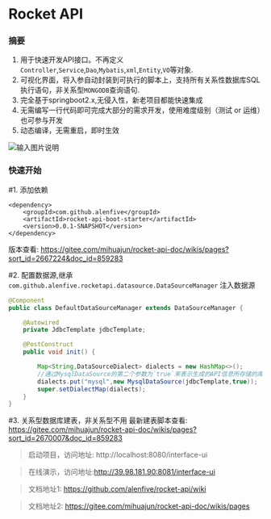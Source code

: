 # Rocket API

### 摘要
1. 用于快速开发API接口。不再定义`Controller`,`Service`,`Dao`,`Mybatis`,`xml`,`Entity`,`VO`等对象.
2. 可视化界面，将入参自动封装到可执行的脚本上，支持所有关系性数据库SQL执行语句，非关系型`MONGODB`查询语句.
3. 完全基于springboot2.x,无侵入性，新老项目都能快速集成
4. 无需编写一行代码即可完成大部分的需求开发，使用难度级别（测试 or 运维）也可参与开发
5. 动态编译，无需重启，即时生效

![输入图片说明](https://images.gitee.com/uploads/images/2020/0831/100733_5a880e41_5139840.png "屏幕截图.png")

### 快速开始
#1. 添加依赖

```$xml
<dependency>
    <groupId>com.github.alenfive</groupId>
    <artifactId>rocket-api-boot-starter</artifactId>
    <version>0.0.1-SNAPSHOT</version>
</dependency>
```

版本查看: https://gitee.com/mihuajun/rocket-api-doc/wikis/pages?sort_id=2667224&doc_id=859283  

#2. 配置数据源,继承`com.github.alenfive.rocketapi.datasource.DataSourceManager` 注入数据源

```java
@Component
public class DefaultDataSourceManager extends DataSourceManager {

    @Autowired
    private JdbcTemplate jdbcTemplate;

    @PostConstruct
    public void init() {

        Map<String,DataSourceDialect> dialects = new HashMap<>();
        //通过MysqlDataSource的第二个参数为`true`来表示生成的API信息所存储的库，有且仅有一个为true
        dialects.put("mysql",new MysqlDataSource(jdbcTemplate,true));
        super.setDialectMap(dialects);
    }
}
```

#3. 关系型数据库建表，非关系型不用
最新建表脚本查看: https://gitee.com/mihuajun/rocket-api-doc/wikis/pages?sort_id=2670007&doc_id=859283


>启动项目，访问地址: http://localhost:8080/interface-ui

>在线演示，访问地址:http://39.98.181.90:8081/interface-ui

>文档地址1: https://github.com/alenfive/rocket-api/wiki 

>文档地址2: https://gitee.com/mihuajun/rocket-api-doc/wikis/pages
  
